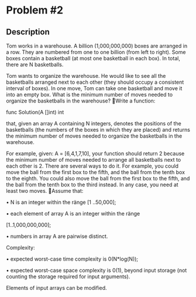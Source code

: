 # Problem #2

## Description

Tom works in a warehouse. A billion (1,000,000,000) boxes are
arranged in a row. They are numbered from one to one billion (from
left to right). Some boxes contain a basketball (at most one
basketball in each box). In total, there are N basketballs.

Tom wants to organize the warehouse. He would like to see all the
basketballs arranged next to each other (they should occupy a
consistent interval of boxes). In one move, Tom can take one
basketball and move it into an empty box. What is the minimum
number of moves needed to organize the basketballs in the
warehouse?
Write a function:

func Solution(A []int) int

that, given an array A containing N integers, denotes the positions
of the basketballs (the numbers of the boxes in which they are
placed) and returns the minimum number of moves needed to
organize the basketballs in the warehouse.

For example, given: A = [6,4,1,7,10], your function should return 2
because the minimum number of moves needed to arrange all
basketballs next to each other is 2. There are several ways to do it.
For example, you could move the ball from the first box to the fifth,
and the ball from the tenth box to the eighth. You could also move
the ball from the first box to the fifth, and the ball from the tenth
box to the third instead. In any case, you need at least two moves.
Assume that:

•	N is an integer within the ränge [1 ..50,000];

•	each element of array A is an integer within the ränge

[1..1,000,000,000];

•	numbers in array A are pairwise distinct.

Complexity:

•	expected worst-case time complexity is 0(N*log(N));

•	expected worst-case space complexity is 0(1),
beyond input storage (not counting the storage
required for input arguments).

Elements of input arrays can be modified.